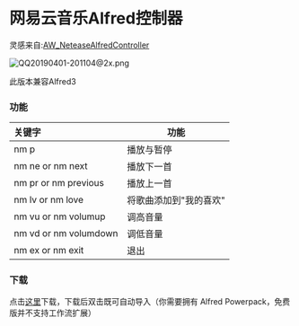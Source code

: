 # 网易云音乐Alfred控制器

  



灵感来自:[AW_NeteaseAlfredController](https://github.com/li-xinyang/AW_NeteaseAlfredController)

  ![QQ20190401-201104@2x.png](https://i.loli.net/2019/04/01/5ca1fff216e22.png)



此版本兼容Alfred3



### 功能



| 关键字                | 功能                   |
| :-------------------- | ---------------------- |
| nm p                  | 播放与暂停             |
| nm ne or nm next      | 播放下一首             |
| nm pr or nm previous  | 播放上一首             |
| nm lv or nm love      | 将歌曲添加到"我的喜欢" |
| nm vu or nm volumup   | 调高音量               |
| nm vd or nm volumdown | 调低音量               |
| nm ex or nm exit      | 退出                   |




### 下载
点击[这里](https://github.com/RubinCarter/NeteaseMusicWorkFolwForAlfred/blob/master/NeteaseMusic%20Controller.alfredworkflow?raw=trueg)下载，下载后双击既可自动导入（你需要拥有 Alfred Powerpack，免费版并不支持工作流扩展）
